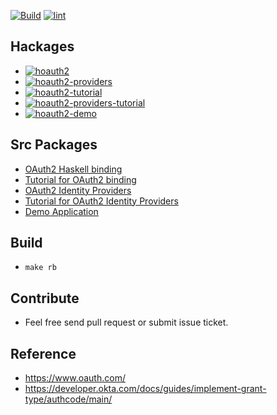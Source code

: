 [![Build](https://github.com/freizl/hoauth2/actions/workflows/build.yml/badge.svg)](https://github.com/freizl/hoauth2/actions/workflows/build.yml)
[![lint](https://github.com/freizl/hoauth2/actions/workflows/lint.yml/badge.svg)](https://github.com/freizl/hoauth2/actions/workflows/lint.yml)

<!-- [![Travis Status](https://app.travis-ci.com/freizl/hoauth2.svg?branch=master)](http://app.travis-ci.com/github/freizl/hoauth2) -->

## Hackages

- [![hoauth2](https://img.shields.io/hackage/v/hoauth2.svg?style=flat-square&label=hoauth2)](https://hackage.haskell.org/package/hoauth2)
- [![hoauth2-providers](https://img.shields.io/hackage/v/hoauth2-providers.svg?style=flat-square&label=hoauth2-providers)](https://hackage.haskell.org/package/hoauth2-providers)
- [![hoauth2-tutorial](https://img.shields.io/hackage/v/hoauth2-tutorial.svg?style=flat-square&label=hoauth2-tutorial)](https://hackage.haskell.org/package/hoauth2-tutorial)
- [![hoauth2-providers-tutorial](https://img.shields.io/hackage/v/hoauth2-providers-tutorial.svg?style=flat-square&label=hoauth2-providers-tutorial)](https://hackage.haskell.org/package/hoauth2-providers-tutorial)
- [![hoauth2-demo](https://img.shields.io/hackage/v/hoauth2-demo.svg?style=flat-square&label=hoauth2-demo)](https://hackage.haskell.org/package/hoauth2-demo)

## Src Packages

- [OAuth2 Haskell binding](./hoauth2)
- [Tutorial for OAuth2 binding](./hoauth2-tutorial)
- [OAuth2 Identity Providers](./hoauth2-providers)
- [Tutorial for OAuth2 Identity Providers](./hoauth2-providers-tutorial)
- [Demo Application](./hoauth2-demo)

## Build

- `make rb`

## Contribute

- Feel free send pull request or submit issue ticket.

## Reference

- <https://www.oauth.com/>
- <https://developer.okta.com/docs/guides/implement-grant-type/authcode/main/>
